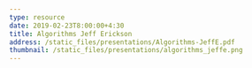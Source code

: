 ```yaml
---
type: resource
date: 2019-02-23T8:00:00+4:30
title: Algorithms Jeff Erickson
address: /static_files/presentations/Algorithms-JeffE.pdf
thumbnail: /static_files/presentations/algorithms_jeffe.png
---
```

